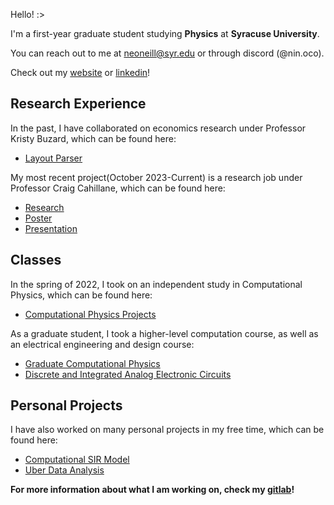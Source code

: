 Hello! :>

I'm a first-year graduate student studying **Physics** at **Syracuse University**. 

You can reach out to me at [neoneill@syr.edu](mailto:neoneill@syr.edu) or through discord (@nin.oco).

Check out my [website](https://ninoc0.github.io/home/) or [linkedin](https://www.linkedin.com/in/nico-o-neill-a82067389/)!

## Research Experience
In the past, I have collaborated on economics research under Professor Kristy Buzard, which can be found here:

- [Layout Parser](https://github.com/ninoc0/Layout-Parser)

My most recent project(October 2023-Current) is a research job under Professor Craig Cahillane, which can be found here:
- [Research](https://github.com/ninoc0/Research)
- [Poster](https://github.com/ninoc0/Research/blob/main/Research-Poster.png)
- [Presentation](https://dcc.ligo.org/G2401553)
## Classes
In the spring of 2022, I took on an independent study in Computational Physics, which can be found here:
- [Computational Physics Projects](https://github.com/ninoc0/Computational-Physics-Projects)

As a  graduate student, I took a higher-level computation course, as well as an electrical engineering and design course:
- [Graduate Computational Physics](https://github.com/ninoc0/phy_607)
- [Discrete and Integrated Analog Electronic Circuits](https://github.com/ninoc0/ele_633)

## Personal Projects
I have also worked on many personal projects in my free time, which can be found here:
- [Computational SIR Model](https://github.com/ninoc0/Computational_SIR_Model)
- [Uber Data Analysis](https://github.com/ninoc0/Uber-Data-Analysis)

**For more information about what I am working on, check my [gitlab](https://gitlab.com/ninoc0)!**

